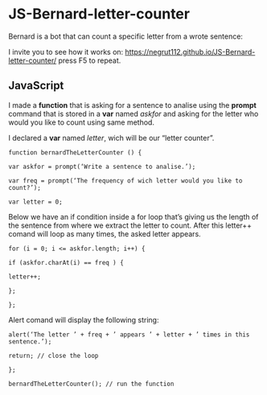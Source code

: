 # JS-Bernard-letter-counter

<p>Bernard is a bot that can count a specific letter from a wrote sentence:</p>
<p>I invite you to see how it works on: <a href="https://negrut112.github.io/JS-Bernard-letter-counter/">https://negrut112.github.io/JS-Bernard-letter-counter/</a> press F5 to repeat.</p>

## JavaScript

<p>I made a <b>function</b> that is asking for a sentence to analise using the <b>prompt</b> command that is stored in a <b>var</b> named <i>askfor</i> and asking for the letter who would you like to count using same method.<br>
  
I declared a <b>var</b> named <i>letter</i>, wich will be our “letter counter”.</p>

<pre><code>function bernardTheLetterCounter () {<br>
var askfor = prompt(‘Write a sentence to analise.’);<br>
var freq = prompt(‘The frequency of wich letter would you like to count?’);<br>
var letter = 0;</pre></code>

<p>Below we have an if condition inside a for loop that’s giving us the length of the sentence from where we extract the letter to count. After this letter++ comand will loop as many times, the asked letter appears.</p>

<pre><code>for (i = 0; i &lt;= askfor.length; i++) {<br>
if (askfor.charAt(i) == freq ) {<br>
letter++;<br>
};<br>
};</pre></code>

<p>Alert comand will display the following string:</p>
<pre><code>alert(‘The letter ’ + freq + ’ appears ’ + letter + ’ times in this sentence.’);<br>
return; // close the loop<br>
};<br>
bernardTheLetterCounter(); // run the function</pre></code>
